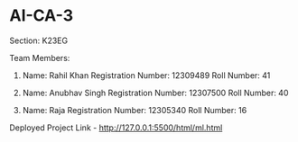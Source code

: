 # AI-CA-3

Section: K23EG

Team Members:

1. Name: Rahil Khan
   Registration Number: 12309489
   Roll Number: 41

2. Name: Anubhav Singh
   Registration Number: 12307500
   Roll Number: 40

3. Name: Raja
   Registration Number: 12305340
   Roll Number: 16


Deployed Project Link - http://127.0.0.1:5500/html/ml.html
